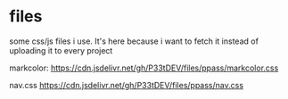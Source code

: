 # files
some css/js files i use. It's here because i want to fetch it instead of uploading it to every project



markcolor:
https://cdn.jsdelivr.net/gh/P33tDEV/files/ppass/markcolor.css

nav.css
https://cdn.jsdelivr.net/gh/P33tDEV/files/ppass/nav.css



